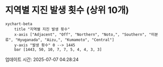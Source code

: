 # 지역별 지진 발생 횟수 (상위 10개)

```mermaid
xychart-beta
    title "지역별 지진 발생 횟수"
    x-axis ["Adjacent", "Off", "Northern", "Noto,", "Southern", "미분류", "Hyuganada", "Aizu,", "Kumamoto", "Central"]
    y-axis "발생 횟수" 0 --> 1445
    bar [1443, 50, 10, 7, 7, 5, 4, 4, 3, 3]
```

업데이트 시간: 2025-07-07 04:28:24
